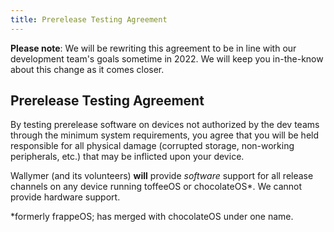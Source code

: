 ```yaml
---
title: Prerelease Testing Agreement
---
```

**Please note**: We will be rewriting this agreement to be in line with our development team's goals sometime in 2022. We will keep you in-the-know about this change as it comes closer.

## Prerelease Testing Agreement
By testing prerelease software on devices not authorized by the dev teams through the minimum system requirements, you agree that you will be held responsible for all physical damage (corrupted storage, non-working peripherals, etc.) that may be inflicted upon your device.

Wallymer (and its volunteers) **will** provide *software* support for all release channels on any device running toffeeOS or chocolateOS*. We cannot provide hardware support.

*formerly frappeOS; has merged with chocolateOS under one name.
